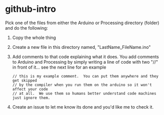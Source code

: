# github-intro

Pick one of the files from either the Arduino or Processing directory (folder) and do the following:


1.  Copy the whole thing

2.  Create a new file in this directory named, "LastName_FileName.ino"

3.  Add comments to that code explaining what it does.  You add comments to Arduino and Processing by simply 
    writing a line of code with two "//" in front of it... see the next line for an example
    
    `// this is my example comment.  You can put them anywhere and they get skipped` <br />
    `// by the compiler when you run them on the arduino so it won't affect your code` <br />
   `// at all.  We use them so humans better understand code machines just ignore them.` <br />

4.  Create an issue to let me know its done and you'd like me to check it.
